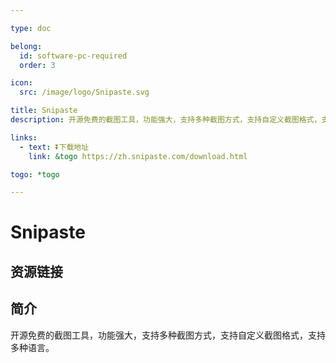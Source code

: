 ```yaml
---

type: doc

belong:
  id: software-pc-required
  order: 3

icon:
  src: /image/logo/Snipaste.svg

title: Snipaste
description: 开源免费的截图工具，功能强大，支持多种截图方式，支持自定义截图格式，支持多种语言。

links:
  - text: ⏬下载地址
    link: &togo https://zh.snipaste.com/download.html

togo: *togo

---
```


<ShowLogo />

# Snipaste

<ShowBreadcrumb />

## 资源链接

<ShowLinks />

## 简介

开源免费的截图工具，功能强大，支持多种截图方式，支持自定义截图格式，支持多种语言。